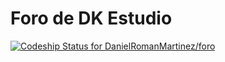 # Foro de DK Estudio 

[ ![Codeship Status for DanielRomanMartinez/foro](https://app.codeship.com/projects/ce97d8a0-c667-0136-f450-363c2b29c7dc/status?branch=Lesson_6)](https://app.codeship.com/projects/314554)